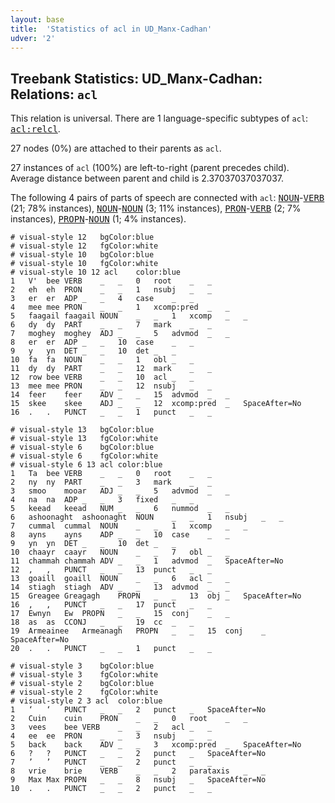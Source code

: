 ```yaml
---
layout: base
title:  'Statistics of acl in UD_Manx-Cadhan'
udver: '2'
---
```


## Treebank Statistics: UD_Manx-Cadhan: Relations: `acl`

This relation is universal.
There are 1 language-specific subtypes of `acl`: <tt><a href="gv_cadhan-dep-acl-relcl.html">acl:relcl</a></tt>.

27 nodes (0%) are attached to their parents as `acl`.

27 instances of `acl` (100%) are left-to-right (parent precedes child).
Average distance between parent and child is 2.37037037037037.

The following 4 pairs of parts of speech are connected with `acl`: <tt><a href="gv_cadhan-pos-NOUN.html">NOUN</a></tt>-<tt><a href="gv_cadhan-pos-VERB.html">VERB</a></tt> (21; 78% instances), <tt><a href="gv_cadhan-pos-NOUN.html">NOUN</a></tt>-<tt><a href="gv_cadhan-pos-NOUN.html">NOUN</a></tt> (3; 11% instances), <tt><a href="gv_cadhan-pos-PRON.html">PRON</a></tt>-<tt><a href="gv_cadhan-pos-VERB.html">VERB</a></tt> (2; 7% instances), <tt><a href="gv_cadhan-pos-PROPN.html">PROPN</a></tt>-<tt><a href="gv_cadhan-pos-NOUN.html">NOUN</a></tt> (1; 4% instances).


~~~ conllu
# visual-style 12	bgColor:blue
# visual-style 12	fgColor:white
# visual-style 10	bgColor:blue
# visual-style 10	fgColor:white
# visual-style 10 12 acl	color:blue
1	V'	bee	VERB	_	_	0	root	_	_
2	eh	eh	PRON	_	_	1	nsubj	_	_
3	er	er	ADP	_	_	4	case	_	_
4	mee	mee	PRON	_	_	1	xcomp:pred	_	_
5	faagail	faagail	NOUN	_	_	1	xcomp	_	_
6	dy	dy	PART	_	_	7	mark	_	_
7	moghey	moghey	ADJ	_	_	5	advmod	_	_
8	er	er	ADP	_	_	10	case	_	_
9	y	yn	DET	_	_	10	det	_	_
10	fa	fa	NOUN	_	_	1	obl	_	_
11	dy	dy	PART	_	_	12	mark	_	_
12	row	bee	VERB	_	_	10	acl	_	_
13	mee	mee	PRON	_	_	12	nsubj	_	_
14	feer	feer	ADV	_	_	15	advmod	_	_
15	skee	skee	ADJ	_	_	12	xcomp:pred	_	SpaceAfter=No
16	.	.	PUNCT	_	_	1	punct	_	_

~~~


~~~ conllu
# visual-style 13	bgColor:blue
# visual-style 13	fgColor:white
# visual-style 6	bgColor:blue
# visual-style 6	fgColor:white
# visual-style 6 13 acl	color:blue
1	Ta	bee	VERB	_	_	0	root	_	_
2	ny	ny	PART	_	_	3	mark	_	_
3	smoo	mooar	ADJ	_	_	5	advmod	_	_
4	na	na	ADP	_	_	3	fixed	_	_
5	keead	keead	NUM	_	_	6	nummod	_	_
6	ashoonaght	ashoonaght	NOUN	_	_	1	nsubj	_	_
7	cummal	cummal	NOUN	_	_	1	xcomp	_	_
8	ayns	ayns	ADP	_	_	10	case	_	_
9	yn	yn	DET	_	_	10	det	_	_
10	chaayr	caayr	NOUN	_	_	7	obl	_	_
11	chammah	chammah	ADV	_	_	1	advmod	_	SpaceAfter=No
12	,	,	PUNCT	_	_	13	punct	_	_
13	goaill	goaill	NOUN	_	_	6	acl	_	_
14	stiagh	stiagh	ADV	_	_	13	advmod	_	_
15	Greagee	Greagagh	PROPN	_	_	13	obj	_	SpaceAfter=No
16	,	,	PUNCT	_	_	17	punct	_	_
17	Ewnyn	Ew	PROPN	_	_	15	conj	_	_
18	as	as	CCONJ	_	_	19	cc	_	_
19	Armeainee	Armeanagh	PROPN	_	_	15	conj	_	SpaceAfter=No
20	.	.	PUNCT	_	_	1	punct	_	_

~~~


~~~ conllu
# visual-style 3	bgColor:blue
# visual-style 3	fgColor:white
# visual-style 2	bgColor:blue
# visual-style 2	fgColor:white
# visual-style 2 3 acl	color:blue
1	‘	‘	PUNCT	_	_	2	punct	_	SpaceAfter=No
2	Cuin	cuin	PRON	_	_	0	root	_	_
3	vees	bee	VERB	_	_	2	acl	_	_
4	ee	ee	PRON	_	_	3	nsubj	_	_
5	back	back	ADV	_	_	3	xcomp:pred	_	SpaceAfter=No
6	?	?	PUNCT	_	_	2	punct	_	SpaceAfter=No
7	’	’	PUNCT	_	_	2	punct	_	_
8	vrie	brie	VERB	_	_	2	parataxis	_	_
9	Max	Max	PROPN	_	_	8	nsubj	_	SpaceAfter=No
10	.	.	PUNCT	_	_	2	punct	_	_

~~~


